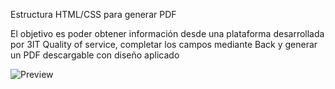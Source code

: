 Estructura HTML/CSS para generar PDF

El objetivo es poder obtener información desde una plataforma desarrollada por 3IT Quality of service, completar los campos mediante Back y generar un PDF descargable con diseño aplicado

![Preview](https://raw.githubusercontent.com/alexisortiz/generacionPDF/master/Preview.jpg)
